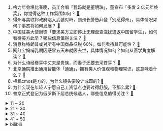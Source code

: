 1. 格力年会堪比春晚，员工合唱「我妈就是董明珠」，董宣布「多发 2 亿元年终奖」，你觉得这种工作氛围如何？ [:link:](https://www.zhihu.com/question/641823536)
2. 得州与美联邦政府陷入武装对峙，副州长警告拜登「别惹得州」，具体情况如何？事态将如何发展？ [:link:](https://www.zhihu.com/question/641779814)
3. 中国驻美大使谢锋「要求美方立即停止无理盘查滋扰遣返中国留学生」，如何看待美方此举？哪些信息值得关注？ [:link:](https://www.zhihu.com/question/641797990)
4. 消息称特朗普或对所有中国商品征税 60%，如何看待其可能性？ [:link:](https://www.zhihu.com/question/641811527)
5. 网红宝妈哺乳期因感冒五天未就医去世，具体情况如何？如何从医学角度解读？ [:link:](https://www.zhihu.com/question/641840338)
6. 为什么诗经卷耳中丈夫是贵族，而妻子还要去采苍耳？ [:link:](https://www.zhihu.com/question/412045360)
7. 北京通院推出通用智能体「通通」，拥有类人价值观和物理常识，这意味着什么？ [:link:](https://www.zhihu.com/question/641780072)
8. 相机cmos是方的，为什么镜头要设计成圆的? [:link:](https://www.zhihu.com/question/639726342)
9. 为什么现在年轻人宁愿自己工资低点也要过得舒服，不那么累? [:link:](https://www.zhihu.com/question/636907409)
10. 普京正式登记为俄罗斯下届总统候选人，哪些信息值得关注？ [:link:](https://www.zhihu.com/question/641825112)
<details>
<summary>11 ~ 20</summary>

11. 夫妻结婚 6 年连续 4 年各回各家过年引热议，教授称「夫妻分居型春节没什么不好 」，如何看待此现象？ [:link:](https://www.zhihu.com/question/641771840)
12. 董明珠称「多拿出 2 亿发年终奖，要让员工有尊严地工作」，格力股价大涨，哪些信息值得关注？ [:link:](https://www.zhihu.com/question/641803900)
13. 如果只允许出现10个6A级景区，你会选择哪十个景区呢？ [:link:](https://www.zhihu.com/question/276628410)
14. 报告显示，月薪一万元以下的人旅游更爱说走就走，不做计划，如何看待这一现象？为什么出现这种情况？ [:link:](https://www.zhihu.com/question/641818742)
15. 公务员岗位写明「不提供宿舍」值得报考吗? [:link:](https://www.zhihu.com/question/626346758)
16. 因饼干含花生但未标注，英国演员吃饼干后过敏休克身亡，涉事公司将会承担哪些责任？ [:link:](https://www.zhihu.com/question/641655512)
17. 《幻兽帕鲁》作为第一款素材全部使用AI生成的爆款游戏，是否会对美术行业产生冲击? [:link:](https://www.zhihu.com/question/641624236)
18. 陈都灵《 花千骨 》首波口碑出炉，你对此电影有何评价？ [:link:](https://www.zhihu.com/question/640638596)
19. 暴雪开发了四年多的未命名生存游戏《 奥德赛 》也已经宣布取消，这背后有何原因？ [:link:](https://www.zhihu.com/question/641473054)
20. 哪些影音家电能让过年宅家时光更松弛？ [:link:](https://www.zhihu.com/question/638553560)
</details>
<details>
<summary>21 ~ 30</summary>

21. 华硕新品无畏Pro15已发售，作为首款搭载酷睿Ultra9+RTX4060轻薄本，其实际表现如何？ [:link:](https://www.zhihu.com/question/641863268)
22. 1+0.1+0.01+0.001+0.0001... 一直下去会在实际中到达 2 吗？ [:link:](https://www.zhihu.com/question/444218811)
23. 是什么原因让胖东来独一家，而别的公司学不来？ [:link:](https://www.zhihu.com/question/633102328)
24. 过年你家都会准备哪些「一口下去鲜味十足」的年货食材？ [:link:](https://www.zhihu.com/question/638174751)
25. 每天想去操场跑步但又怕被人指指点点怎么办？ [:link:](https://www.zhihu.com/question/640076466)
26. 什么歌是你听800遍的都不腻的？ [:link:](https://www.zhihu.com/question/636121343)
27. 如何看待「人在低谷时更容易对他人产生好感」？这是什么心理学效应吗？ [:link:](https://www.zhihu.com/question/639128712)
28. 手机日常使用8gen2和8gen3差别大吗？ [:link:](https://www.zhihu.com/question/631379463)
29. 龙年新年，可以给孩子准备哪些「新春氛围感」穿搭？ [:link:](https://www.zhihu.com/question/638737498)
30. 如何评价（G）-IDLE的新歌《super lady》？ [:link:](https://www.zhihu.com/question/641826586)
</details>
<details>
<summary>31 ~ 40</summary>

31. 人未到礼先至，2024 年货节有哪些值得给家里添置的家电？ [:link:](https://www.zhihu.com/question/637089989)
32. 晨跑和夜跑，身体感受上有什么差异？ [:link:](https://www.zhihu.com/question/639348724)
33. 我比较喜欢明朝，日常用年号是用崇祯纪年好还是用永历纪年好？ [:link:](https://www.zhihu.com/question/614632764)
34. 过年应该继续运动减肥还是吃吃喝喝？ [:link:](https://www.zhihu.com/question/639640922)
35. 上海 5 月 1 日起将增加年满 70 周岁人员基础养老金，该举措有何意义？还有哪些信息值得关注？ [:link:](https://www.zhihu.com/question/641817782)
36. 中国足协原主席陈戌源一审被控受贿 8103 万余元，择期宣判，从法律角度解读，或将如何量刑？ [:link:](https://www.zhihu.com/question/641824258)
37. 我国女性 HPV 感染率「双峰」分别为 17-24 、40-44 岁， HPV 真有那么容易感染吗？ [:link:](https://www.zhihu.com/question/641776005)
38. 如何看待 OPPO 与诺基亚终于全球和解？手机专利战的实质到底是什么？ [:link:](https://www.zhihu.com/question/641822838)
39. 亚洲杯：约旦补时连入两球绝杀伊拉克，怎么看待伊拉克球员艾门胡赛因的第二张黄牌? [:link:](https://www.zhihu.com/question/641881240)
40. 研究显示：外卖中的微塑料两小时就可进入大脑，你还会使用外卖餐具吗？如何减少微塑料的摄入？ [:link:](https://www.zhihu.com/question/641776534)
</details>
<details>
<summary>41 ~ 50</summary>

41. 马克龙最新对华表态，他提到「法国一定能够直接倾听中国的声音，并被中国倾听」，释放了哪些信号？ [:link:](https://www.zhihu.com/question/641824628)
42. 福原爱首场直播带货，成交额仅 2.3 万，网友称「不是每个名人都适合直播带货」，如何看待此事？ [:link:](https://www.zhihu.com/question/641810826)
43. 百川智能发布超千亿大模型 Baichuan 3，技术能力如何？ [:link:](https://www.zhihu.com/question/641806600)
44. 2024澳网辛纳让二追三首夺冠，如何评价这场比赛？ [:link:](https://www.zhihu.com/question/641717726)
45. 「刚拍的 CT 换家医院就不认」，医院重复检查赚收益，医检互认为何难以实施？ [:link:](https://www.zhihu.com/question/641830309)
46. 如果你的孩子长大后很平庸，你能接受吗？ [:link:](https://www.zhihu.com/question/637231946)
47. 国务院国资委表示，全面推开上市公司市值管理考核，将带来哪些影响？ [:link:](https://www.zhihu.com/question/641819040)
48. 为什么主人一写字，猫咪就要占着书桌？ [:link:](https://www.zhihu.com/question/633070434)
49. 有哪些适合过年期间窝在家里看的影视剧？ [:link:](https://www.zhihu.com/question/638064933)
50. 唯物主义和唯心主义不能共存吗? [:link:](https://www.zhihu.com/question/605154509)
</details><details>
<summary>bilibili</summary>

</details>